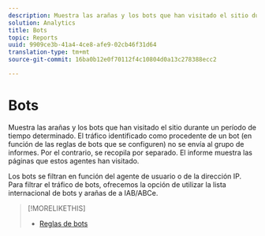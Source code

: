 ```yaml
---
description: Muestra las arañas y los bots que han visitado el sitio durante un período de tiempo determinado. El tráfico identificado como procedente de un bot (en función de las reglas de bots que se configuren) no se envía al grupo de informes. Por el contrario, se recopila por separado. El informe muestra las páginas que estos agentes han visitado.
solution: Analytics
title: Bots
topic: Reports
uuid: 9909ce3b-41a4-4ce8-afe9-02cb46f31d64
translation-type: tm+mt
source-git-commit: 16ba0b12e0f70112f4c10804d0a13c278388ecc2

---
```



# Bots

Muestra las arañas y los bots que han visitado el sitio durante un período de tiempo determinado. El tráfico identificado como procedente de un bot (en función de las reglas de bots que se configuren) no se envía al grupo de informes. Por el contrario, se recopila por separado. El informe muestra las páginas que estos agentes han visitado.

Los bots se filtran en función del agente de usuario o de la dirección IP. Para filtrar el tráfico de bots, ofrecemos la opción de utilizar la lista internacional de bots y arañas de a IAB/ABCe.

>[!MORELIKETHIS]
>
>* [Reglas de bots](https://marketing.adobe.com/resources/help/en_US/admin/c_bot_rules.html)

